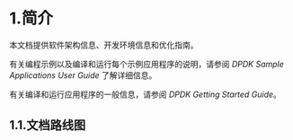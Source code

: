 
# 1.简介

本文档提供软件架构信息、开发环境信息和优化指南。

有关编程示例以及编译和运行每个示例应用程序的说明，请参阅 *DPDK Sample Applications User Guide* 了解详细信息。

有关编译和运行应用程序的一般信息，请参阅 *DPDK Getting Started Guide*。

## 1.1.文档路线图




